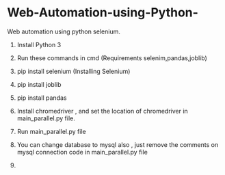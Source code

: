 # Web-Automation-using-Python-
Web automation using python selenium.

1. Install Python 3
2. Run these commands in cmd (Requirements selenim,pandas,joblib)

3. pip install selenium (Installing Selenium)
4. pip install joblib
5. pip install pandas

6. Install chromedriver , and set the location of chromedriver in main_parallel.py file.
7. Run main_parallel.py file


8. You can change database to mysql also , just remove the comments on mysql connection code in main_parallel.py file
9. 
